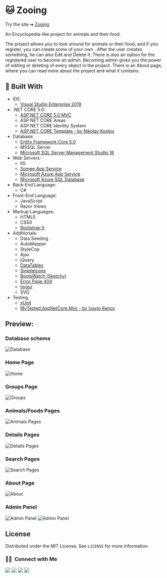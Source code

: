 

# 🐱 Zooing
Try the site ➜ [Zooing](http://zooing.somee.com/ "Somee App Service")
 
An Encyclopedia-like project for animals and their food.<br/>

The project allows you to look around for animals or their food, and if you register, you can create some of your own . After the user creates something, he can also Edit and Delete it. There is also an option for the registered user to become an admin. Becoming admin gives you the power of editing or deleting of every object in the project. There is an About page, where you can read more about the project and what it contains. <br/>

 🔨 Built With
 --
 
- IDE:
  - [Visual Studio Enterprise 2019](https://visualstudio.microsoft.com/vs/ "Visual Studio Enterprise 2019")
- .NET CORE 5.0:
  - [ASP.NET CORE 5.0 MVC](https://docs.microsoft.com/en-us/aspnet/core/tutorials/first-mvc-app/start-mvc?view=aspnetcore-5.0&tabs=visual-studio "ASP.NET CORE 5.0 MVC")
  - ASP.NET CORE Areas
  - ASP.NET CORE Identity System
  - [ASP.NET CORE Template - by Nikolay Kostov](https://github.com/NikolayIT/ASP.NET-Core-Template "ASP.NET CORE Template - by Nikolay Kostov")
- Database:
  - [Entity Framework Core 5.0](https://docs.microsoft.com/en-us/ef/ "Entity Framework Core 5.0")
  - MSSQL Server
  - [Microsoft SQL Server Management Studio 18](https://cloudblogs.microsoft.com/sqlserver/2019/04/24/sql-server-management-studio-ssms-18-0-released-for-general-availability/, "Microsoft SQL Server Management Studio 18")
- Web Servers:
  - IIS
  - [Somee App Service](https://somee.com/ "Somee App Service")
  - [Microsoft Azure App Service](https://azure.microsoft.com/en-us/services/app-service/ "Microsoft Ezure App Service")
  - [Microsoft Azure SQL Database](https://azure.microsoft.com/en-us/products/azure-sql/database/ "Azure SQL Database")
- Back-End Language:
  - C#
- Front-End Language:
  - JavaScript
  - Razor Views
- Markup Languages:
  - HTML5
  - CSS3
  - [Bootstrap 5](https://getbootstrap.com/docs/5.1/getting-started/introduction/ "Bootstrap 5")
- Additionals:
  - Data Seeding
  - AutoMapper
  - StyleCop
  - Ajax
  - jQuery
  - [DataTables](https://datatables.net/ "DataTables")
  - [SimpleIcons](https://simpleicons.org/?q=git "SimpleIcons")
  - [BootsWatch (Sketchy)](https://bootswatch.com/sketchy/ "BootsWatch (Sketchy)")
  - [Error Page 404](https://codepen.io/JuliaSS/pen/ZMaXQV "Error Page 404")
  - [Imgur](https://imgur.com/ "Imgur")
  - SVG
- Testing
  - [xUnit](https://xunit.net/ "xUnit")
  - [MyTested.AspNetCore.Mvc - by Ivaylo Kenov](https://github.com/ivaylokenov/MyTested.AspNetCore.Mvc/ "MyTested.AspNetCore.Mvc - by Ivaylo Kenov")

## Preview:

### Database schema
![Database](https://i.imgur.com/S1bxxHS.png)

### Home Page
![Home](https://i.imgur.com/dHbG8y1.png)

### Groups Page
![Groups](https://i.imgur.com/wwMYnKu.png)

### Animals/Foods Pages
![Animals Pages](https://i.imgur.com/w1e1Ko0.png)

### Details Pages
![Details Pages](https://i.imgur.com/nX2LttD.png)

### Search Pages
![Search Pages](https://i.imgur.com/kWHbCGr.png)

### About Page
![About](https://i.imgur.com/6edDdw1.png)

### Admin Panel
![Admin Panel](https://i.imgur.com/Nz8aVoL.png)
![Admin Panel](https://i.imgur.com/QIG0FoD.png)

<!-- LICENSE -->
## License

Distributed under the MIT License. See `LICENSE` for more information.

### 🤝🏻  &nbsp;Connect with Me

<a href="https://www.linkedin.com/in/georgi-kalkovski/"><img src="https://img.shields.io/badge/-Georgi%20Kalkovski-0A66C2?style=flat&logo=linkedin&logoColor=white"/></a>
<a href="mailto:g.kalkovski.92@gmail.com"><img src="https://img.shields.io/badge/-g.kalkovski.92@gmail.com-EA4335?style=flat&logo=gmail&logoColor=white"/></a>
<a href="https://www.facebook.com/georgi.kalkovski"><img src="https://img.shields.io/badge/-Georgi%20Kalkovski-1877F2?style=flat&logo=facebook&logoColor=white"/></a>
<a href="https://discord.com/users/242250226545590274"><img src="https://img.shields.io/badge/-Terter%238298-5865F2?style=flat&logo=discord&logoColor=white"/></a>

<!--  <a href="https://www.reddit.com/user/TerterBG"><img src="https://img.shields.io/badge/-Reddit-FF4500?style=flat&logo=reddit&logoColor=white"/></a> -->
